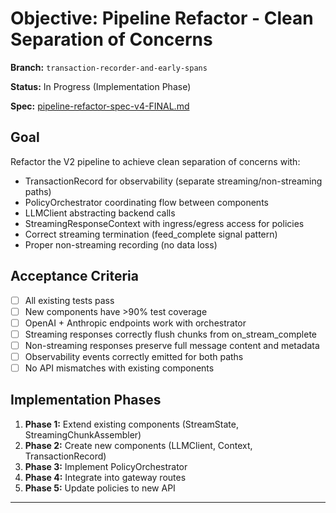 # Objective: Pipeline Refactor - Clean Separation of Concerns

**Branch:** `transaction-recorder-and-early-spans`

**Status:** In Progress (Implementation Phase)

**Spec:** [pipeline-refactor-spec-v4-FINAL.md](./pipeline-refactor-spec-v4-FINAL.md)

## Goal

Refactor the V2 pipeline to achieve clean separation of concerns with:
- TransactionRecord for observability (separate streaming/non-streaming paths)
- PolicyOrchestrator coordinating flow between components
- LLMClient abstracting backend calls
- StreamingResponseContext with ingress/egress access for policies
- Correct streaming termination (feed_complete signal pattern)
- Proper non-streaming recording (no data loss)

## Acceptance Criteria

- [ ] All existing tests pass
- [ ] New components have >90% test coverage
- [ ] OpenAI + Anthropic endpoints work with orchestrator
- [ ] Streaming responses correctly flush chunks from on_stream_complete
- [ ] Non-streaming responses preserve full message content and metadata
- [ ] Observability events correctly emitted for both paths
- [ ] No API mismatches with existing components

## Implementation Phases

1. **Phase 1:** Extend existing components (StreamState, StreamingChunkAssembler)
2. **Phase 2:** Create new components (LLMClient, Context, TransactionRecord)
3. **Phase 3:** Implement PolicyOrchestrator
4. **Phase 4:** Integrate into gateway routes
5. **Phase 5:** Update policies to new API

---
